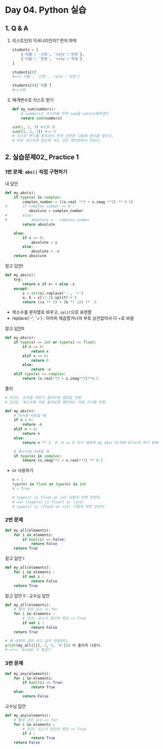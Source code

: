 # Day 04. Python 실습



## 1. Q & A

1. 리스트인지 딕셔너리인지? 먼저 파악

   ```python
   students = [
       {'이름': '신희', 'role':'반장'},
       {'이름': '찬영', 'role':'학생'}
   ]
   
   students[0]
   #=>{'이름': '신희', 'role':'반장'}
   
   students[0]['이름']
   #=>신희
   ```

2. 매개변수로 리스트 받기

   ```python
   def my_sum(numbers):
       # numbers는 리스트를 주면 sum을 return해주겠다
       return sum(numbers)
   
   sum(1, 2, 3) #오류 뜸
   sum([1, 2, 3]) #=> 6
   # 리스트 변수를 정의보다 먼저 선언한 다음에 변수를 받는다.
   # 따로 리스트만 받도록 하는 것은 파이썬에서 안된다.
   ```



## 2. 실습문제02_ Practice 1

### 1번 문제: `abs()` 직접 구현하기

내 답안

```python
def my_abs(x):
    if type(x) is complex:
        complex_number = ((x.real **2 + x.imag **2) ** 0.5)
#       if complex_number >= 0 :
           absolute = complex_number
#       else:
#           absolute = - complex_number
        return absolute

    else:
        if x >= 0:
            absolute = x
        else:
            absolute = -x
    return absolute
```



참고 답안Ⅰ

```python
def my_abs(x):
    try:
        return x if x> 0 else -x
    except:
        x = str(x).replace('-', '+')
        a, b = x[1:-1].split('+')
        return ((a ** 2) + (b ** 2)) ** .5
```

- 복소수를 문자열로 바꾸고, `split`으로 표현함
- replace('-', '+') : 어차피 제곱할거니까 부호 상관없어서 다 +로 바꿈



참고 답안Ⅱ

```python
def my_abs(x):
    if type(x) == int or type(x) == float:
        if x >= 0:
            return x
        elif x == 0:
            return 0
        else:
            return -x
    elif type(x) == complex:
        return (x.real**2 + x.imag**2)**0.5
```



풀이

```python
# 조건1. 숫자형 자료가 들어오면 절댓값 반환
# 조건2. 복소수형 자료 들어오면 해당하는 자료 크기를 반환

def my_abs(n):
    # 숫자형 자료일 때
    if n < 0:
        return -n
    elif n > 0:
        return n
    else:
        return n ** 2  # -0 == 0 이기 때문에 my_abs(-0)하면 0나오게 하기 위해서

    # 복소수형 자료일 때
    if type(n) is complex:
        return (n.imag**2 + n.real**2) ** 0.5
```



- or 사용하기

  ```python
  n = 1
  type(n) is float or type(n) is int
  # > True
  
  # type(n) is float or int 이렇게 하면 안된다.
  # =>> (type(n) is float) or (int) 
  # type(n) is (float or int) 이렇게 하면 안된다.
  ```

  

### 2번 문제

```python
def my_all(elements):
    for i in elements:
        if bool(i) == False:
            return False
    return True
```



참고 답안 Ⅰ

```python
def my_all(elements):
    for i in elements : 
        if not i :
            return False
    return True
```



참고 답안 Ⅱ : 교수님 답안

```python
def my_all(elements):
    # 통의 모든 요소 => for
    for i in elements : 
        # 조건: 요소가 참인지 확인 => True
        if not i :
            return False
    return True

# 맨 마지막 값만 보고 값이 반환된다.
print(my_all([[], 2, 5, '6'])) 이 틀리게 나온다.
# =>>> 'break'가 필요!!
```



### 3번 문제

```python
def my_any(elements):
    for i in elements:
        if bool(i) == True:
            return True
    else:
        return False
```



교수님 답안

```python
def my_any(elements):
    # 통의 모든 요소 => for
    for i in elements : 
        # 조건: 요소가 참인지 확인 => True
        if i :
            return True
    return False
```

